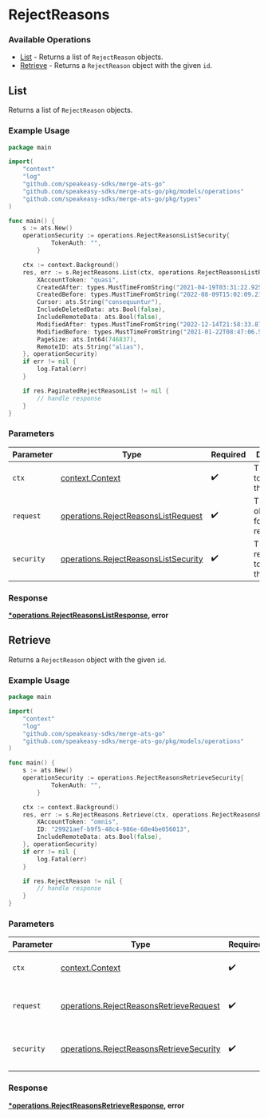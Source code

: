 # RejectReasons

### Available Operations

* [List](#list) - Returns a list of `RejectReason` objects.
* [Retrieve](#retrieve) - Returns a `RejectReason` object with the given `id`.

## List

Returns a list of `RejectReason` objects.

### Example Usage

```go
package main

import(
	"context"
	"log"
	"github.com/speakeasy-sdks/merge-ats-go"
	"github.com/speakeasy-sdks/merge-ats-go/pkg/models/operations"
	"github.com/speakeasy-sdks/merge-ats-go/pkg/types"
)

func main() {
    s := ats.New()
    operationSecurity := operations.RejectReasonsListSecurity{
            TokenAuth: "",
        }

    ctx := context.Background()
    res, err := s.RejectReasons.List(ctx, operations.RejectReasonsListRequest{
        XAccountToken: "quasi",
        CreatedAfter: types.MustTimeFromString("2021-04-19T03:31:22.925Z"),
        CreatedBefore: types.MustTimeFromString("2022-08-09T15:02:09.217Z"),
        Cursor: ats.String("consequuntur"),
        IncludeDeletedData: ats.Bool(false),
        IncludeRemoteData: ats.Bool(false),
        ModifiedAfter: types.MustTimeFromString("2022-12-14T21:58:33.872Z"),
        ModifiedBefore: types.MustTimeFromString("2021-01-22T08:47:06.543Z"),
        PageSize: ats.Int64(746837),
        RemoteID: ats.String("alias"),
    }, operationSecurity)
    if err != nil {
        log.Fatal(err)
    }

    if res.PaginatedRejectReasonList != nil {
        // handle response
    }
}
```

### Parameters

| Parameter                                                                                    | Type                                                                                         | Required                                                                                     | Description                                                                                  |
| -------------------------------------------------------------------------------------------- | -------------------------------------------------------------------------------------------- | -------------------------------------------------------------------------------------------- | -------------------------------------------------------------------------------------------- |
| `ctx`                                                                                        | [context.Context](https://pkg.go.dev/context#Context)                                        | :heavy_check_mark:                                                                           | The context to use for the request.                                                          |
| `request`                                                                                    | [operations.RejectReasonsListRequest](../../models/operations/rejectreasonslistrequest.md)   | :heavy_check_mark:                                                                           | The request object to use for the request.                                                   |
| `security`                                                                                   | [operations.RejectReasonsListSecurity](../../models/operations/rejectreasonslistsecurity.md) | :heavy_check_mark:                                                                           | The security requirements to use for the request.                                            |


### Response

**[*operations.RejectReasonsListResponse](../../models/operations/rejectreasonslistresponse.md), error**


## Retrieve

Returns a `RejectReason` object with the given `id`.

### Example Usage

```go
package main

import(
	"context"
	"log"
	"github.com/speakeasy-sdks/merge-ats-go"
	"github.com/speakeasy-sdks/merge-ats-go/pkg/models/operations"
)

func main() {
    s := ats.New()
    operationSecurity := operations.RejectReasonsRetrieveSecurity{
            TokenAuth: "",
        }

    ctx := context.Background()
    res, err := s.RejectReasons.Retrieve(ctx, operations.RejectReasonsRetrieveRequest{
        XAccountToken: "omnis",
        ID: "29921aef-b9f5-48c4-986e-68e4be056013",
        IncludeRemoteData: ats.Bool(false),
    }, operationSecurity)
    if err != nil {
        log.Fatal(err)
    }

    if res.RejectReason != nil {
        // handle response
    }
}
```

### Parameters

| Parameter                                                                                            | Type                                                                                                 | Required                                                                                             | Description                                                                                          |
| ---------------------------------------------------------------------------------------------------- | ---------------------------------------------------------------------------------------------------- | ---------------------------------------------------------------------------------------------------- | ---------------------------------------------------------------------------------------------------- |
| `ctx`                                                                                                | [context.Context](https://pkg.go.dev/context#Context)                                                | :heavy_check_mark:                                                                                   | The context to use for the request.                                                                  |
| `request`                                                                                            | [operations.RejectReasonsRetrieveRequest](../../models/operations/rejectreasonsretrieverequest.md)   | :heavy_check_mark:                                                                                   | The request object to use for the request.                                                           |
| `security`                                                                                           | [operations.RejectReasonsRetrieveSecurity](../../models/operations/rejectreasonsretrievesecurity.md) | :heavy_check_mark:                                                                                   | The security requirements to use for the request.                                                    |


### Response

**[*operations.RejectReasonsRetrieveResponse](../../models/operations/rejectreasonsretrieveresponse.md), error**

